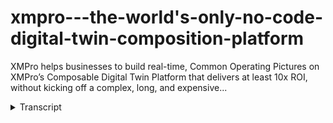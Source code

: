 # xmpro---the-world's-only-no-code-digital-twin-composition-platform
<!-- embeded video removed -->



XMPro helps businesses to build real-time, Common Operating Pictures on XMPro’s Composable Digital Twin Platform that delivers at least 10x ROI, without kicking off a complex, long, and expensive...
<details>
<summary>Transcript</summary>XMPro helps businesses to build real-time, Common Operating Pictures on XMPro’s Composable Digital Twin Platform that delivers at least 10x ROI, without kicking off a complex, long, and expensive...
in any asset intensive industry every

minute counts

unexpected events can Blindside

businesses and cause Ripple effects that

impact the entire supply chain

that's why companies are turning to

digital twins to help them streamline

their operations but digital twin is a

virtual replica of a physical asset or

process it allows companies to simulate

Monitor and optimize their operations in

real time but not all digital twin

Solutions are created equal

that's where XM Pro comes in

XM Pro is the world's only no code

digital twin composition platform that

enables companies to rapidly build and

deploy AI power digital twin models

the solution includes several powerful

components to streamline the process

the XM Pro Data stream designer is a

powerful drag and drop tool that enables

subject matter experts to create data

models and integrate diverse data from a

wide range of sources this tool allows

businesses to create accurate and

comprehensive digital twin models that

reflect the complex interdependencies

between machines and processes within

their operations

the XM Pro app designer is a no code

development tool that enables subject

matter experts to build custom

applications that can be used to

interact with digital twin models

these applications can be used to

Monitor and control operations in real

time while also providing real-time

feedback on performance the XM Pro

recommendation engine provides insights

and recommendations for Effective and

prescriptive action

by providing data-driven recommendations

companies can make informed decisions to

improve efficiency and reduce asset

downtime

companies that deploy XM Pro

consistently see at least 10x Roi with

initial digital twin applications built

in only a matter of weeks

this is why a number of Fortune 500

companies and even two Fortune 20

companies trust XM Pro as their digital

twin composition platform

XM Pro allows companies to build a

common operating picture that integrates

all the data from various sources into a

unified event board

this feature provides real-time

visibility of operations at a strategic

tactical and operational level

this enables decision makers to identify

and react to potential issues before

they occur

don't know where to begin the team at XM

Pro is ready to help you every step of

the way

our expert consultant team can guide and

train your subject matter experts to

build high impact digital twin models

that feature granular kpi and Roi

measurement

contact us and start building your first

XM Pro digital twin today

[Music]
</details>